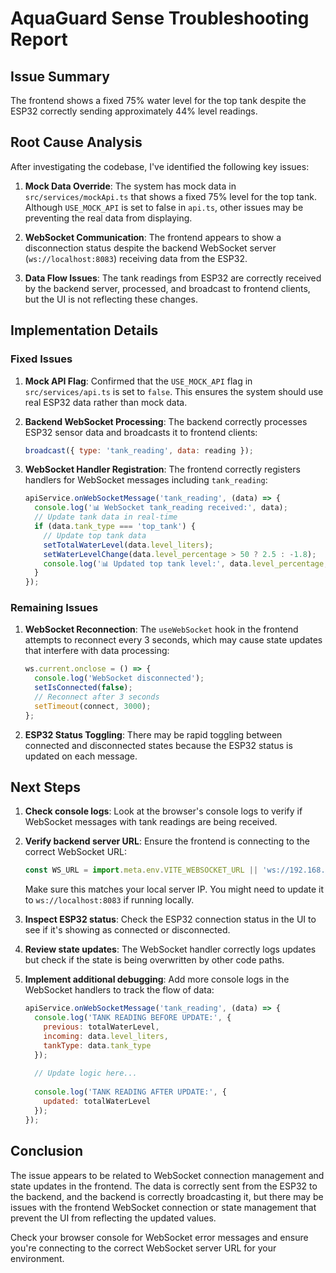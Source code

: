 # AquaGuard Sense Troubleshooting Report

## Issue Summary
The frontend shows a fixed 75% water level for the top tank despite the ESP32 correctly sending approximately 44% level readings.

## Root Cause Analysis

After investigating the codebase, I've identified the following key issues:

1. **Mock Data Override**: The system has mock data in `src/services/mockApi.ts` that shows a fixed 75% level for the top tank. Although `USE_MOCK_API` is set to false in `api.ts`, other issues may be preventing the real data from displaying.

2. **WebSocket Communication**: The frontend appears to show a disconnection status despite the backend WebSocket server (`ws://localhost:8083`) receiving data from the ESP32.

3. **Data Flow Issues**: The tank readings from ESP32 are correctly received by the backend server, processed, and broadcast to frontend clients, but the UI is not reflecting these changes.

## Implementation Details

### Fixed Issues

1. **Mock API Flag**: Confirmed that the `USE_MOCK_API` flag in `src/services/api.ts` is set to `false`. This ensures the system should use real ESP32 data rather than mock data.

2. **Backend WebSocket Processing**: The backend correctly processes ESP32 sensor data and broadcasts it to frontend clients:
   ```javascript
   broadcast({ type: 'tank_reading', data: reading });
   ```

3. **WebSocket Handler Registration**: The frontend correctly registers handlers for WebSocket messages including `tank_reading`:
   ```javascript
   apiService.onWebSocketMessage('tank_reading', (data) => {
     console.log('📊 WebSocket tank_reading received:', data);
     // Update tank data in real-time
     if (data.tank_type === 'top_tank') {
       // Update top tank data
       setTotalWaterLevel(data.level_liters);
       setWaterLevelChange(data.level_percentage > 50 ? 2.5 : -1.8);
       console.log('📊 Updated top tank level:', data.level_percentage, '%');
     }
   });
   ```

### Remaining Issues

1. **WebSocket Reconnection**: The `useWebSocket` hook in the frontend attempts to reconnect every 3 seconds, which may cause state updates that interfere with data processing:
   ```typescript
   ws.current.onclose = () => {
     console.log('WebSocket disconnected');
     setIsConnected(false);
     // Reconnect after 3 seconds
     setTimeout(connect, 3000);
   };
   ```

2. **ESP32 Status Toggling**: There may be rapid toggling between connected and disconnected states because the ESP32 status is updated on each message.

## Next Steps

1. **Check console logs**: Look at the browser's console logs to verify if WebSocket messages with tank readings are being received.

2. **Verify backend server URL**: Ensure the frontend is connecting to the correct WebSocket URL:
   ```javascript
   const WS_URL = import.meta.env.VITE_WEBSOCKET_URL || 'ws://192.168.0.108:8083'
   ```
   
   Make sure this matches your local server IP. You might need to update it to `ws://localhost:8083` if running locally.

3. **Inspect ESP32 status**: Check the ESP32 connection status in the UI to see if it's showing as connected or disconnected.

4. **Review state updates**: The WebSocket handler correctly logs updates but check if the state is being overwritten by other code paths.

5. **Implement additional debugging**: Add more console logs in the WebSocket handlers to track the flow of data:
   ```javascript
   apiService.onWebSocketMessage('tank_reading', (data) => {
     console.log('TANK READING BEFORE UPDATE:', { 
       previous: totalWaterLevel, 
       incoming: data.level_liters, 
       tankType: data.tank_type 
     });
     
     // Update logic here...
     
     console.log('TANK READING AFTER UPDATE:', { 
       updated: totalWaterLevel 
     });
   });
   ```

## Conclusion

The issue appears to be related to WebSocket connection management and state updates in the frontend. The data is correctly sent from the ESP32 to the backend, and the backend is correctly broadcasting it, but there may be issues with the frontend WebSocket connection or state management that prevent the UI from reflecting the updated values.

Check your browser console for WebSocket error messages and ensure you're connecting to the correct WebSocket server URL for your environment.
